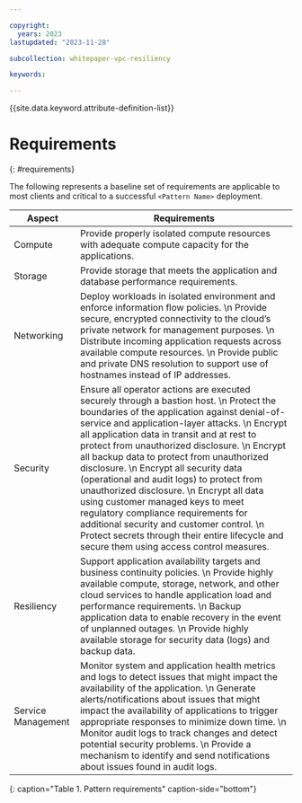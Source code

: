 ```yaml
---

copyright:
  years: 2023
lastupdated: "2023-11-28"

subcollection: whitepaper-vpc-resiliency

keywords:

---
```


{{site.data.keyword.attribute-definition-list}}

# Requirements
{: #requirements}

The following represents a baseline set of requirements are applicable to most clients and critical to a successful `<Pattern Name>` deployment.

<!--example Requirements Table – update with requirements for pattern-->

| Aspect | Requirements |
| -------------- | -------------- |
| Compute | Provide properly isolated compute resources with adequate compute capacity for the applications. |
| Storage | Provide storage that meets the application and database performance requirements. |
| Networking | Deploy workloads in isolated environment and enforce information flow policies.  \n Provide secure, encrypted connectivity to the cloud’s private network for management purposes.  \n Distribute incoming application requests across available compute resources.  \n Provide public and private DNS resolution to support use of hostnames instead of IP addresses. |
| Security | Ensure all operator actions are executed securely through a bastion host.  \n Protect the boundaries of the application against denial-of-service and application-layer attacks.  \n Encrypt all application data in transit and at rest to protect from unauthorized disclosure.  \n Encrypt all backup data to protect from unauthorized disclosure.  \n Encrypt all security data (operational and audit logs) to protect from unauthorized disclosure.  \n Encrypt all data using customer managed keys to meet regulatory compliance requirements for additional security and customer control.  \n Protect secrets through their entire lifecycle and secure them using access control measures. |
| Resiliency | Support application availability targets and business continuity policies.  \n Provide highly available compute, storage, network, and other cloud services to handle application load and performance requirements.  \n Backup application data to enable recovery in the event of unplanned outages.  \n Provide highly available storage for security data (logs) and backup data.|
| Service Management | Monitor system and application health metrics and logs to detect issues that might impact the availability of the application.  \n Generate alerts/notifications about issues that might impact the availability of applications to trigger appropriate responses to minimize down time.  \n Monitor audit logs to track changes and detect potential security problems.  \n Provide a mechanism to identify and send notifications about issues found in audit logs. |
{: caption="Table 1. Pattern requirements" caption-side="bottom"}
